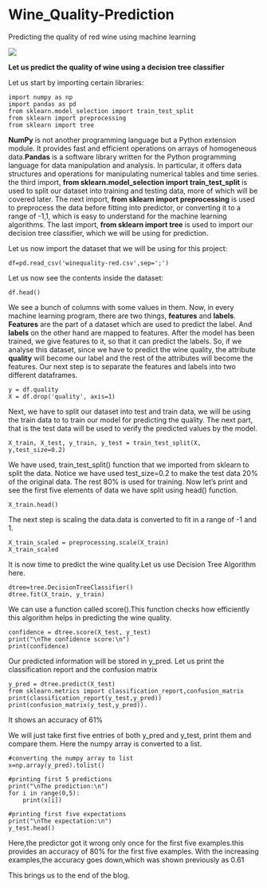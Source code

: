# Wine_Quality-Prediction
Predicting the quality of red wine using machine learning

![](https://media.phillyvoice.com/media/images/09122019_red_wine_pexels.2e16d0ba.fill-735x490.jpg)

**Let us predict the quality of wine using a decision tree classifier**

Let us start by importing certain libraries:
```
import numpy as np
import pandas as pd
from sklearn.model_selection import train_test_split
from sklearn import preprocessing
from sklearn import tree
```

**NumPy** is not another programming language but a Python extension module. It provides fast and efficient operations on arrays of homogeneous data.**Pandas** is a software library written for the Python programming language for data manipulation and analysis. In particular, it offers data structures and operations for manipulating numerical tables and time series. the third import, **from sklearn.model_selection import train_test_split** is used to split our dataset into training and testing data, more of which will be covered later. The next import, **from sklearn import preprocessing** is used to preprocess the data before fitting into predictor, or converting it to a range of -1,1, which is easy to understand for the machine learning algorithms. The last import, **from sklearn import tree** is used to import our decision tree classifier, which we will be using for prediction.


Let us now import the dataset that we will be using for this project:
```
df=pd.read_csv('winequality-red.csv',sep=';')
```
Let us now see the contents inside the dataset:
```
df.head()
```

We see a bunch of columns with some values in them. Now, in every machine learning program, there are two things, **features** and **labels**. **Features** are the part of a dataset which are used to predict the label. And **labels** on the other hand are mapped to features. After the model has been trained, we give features to it, so that it can predict the labels.
So, if we analyse this dataset, since we have to predict the wine quality, the attribute **quality** will become our label and the rest of the attributes will become the features.
Our next step is to separate the features and labels into two different dataframes.
```
y = df.quality
X = df.drop('quality', axis=1)
```
Next, we have to split our dataset into test and train data, we will be using the train data to to train our model for predicting the quality. The next part, that is the test data will be used to verify the predicted values by the model.
```
X_train, X_test, y_train, y_test = train_test_split(X, y,test_size=0.2)
```
We have used, train_test_split() function that we imported from sklearn to split the data. Notice we have used test_size=0.2 to make the test data 20% of the original data. The rest 80% is used for training.
Now let’s print and see the first five elements of data we have split using head() function.
```
X_train.head()
```
The next step is scaling the data.data is converted to fit in a range of -1 and 1. 
```
X_train_scaled = preprocessing.scale(X_train)
X_train_scaled
```

It is now time to predict the wine quality.Let us use Decision Tree Algorithm here.
```
dtree=tree.DecisionTreeClassifier()
dtree.fit(X_train, y_train)
```
We can use a function called score().This function checks how efficiently this algorithm helps in predicting the wine quality.
```
confidence = dtree.score(X_test, y_test)
print("\nThe confidence score:\n")
print(confidence)
```
Our predicted information will be stored in y_pred.
Let us print the classification report and the confusion matrix
```
y_pred = dtree.predict(X_test)
from sklearn.metrics import classification_report,confusion_matrix
print(classification_report(y_test,y_pred))
print(confusion_matrix(y_test,y_pred)).
```
It shows an accuracy of 61%



We will just take first five entries of both y_pred and y_test, print them and compare them.
Here the numpy array is converted to a list.
```
#converting the numpy array to list
x=np.array(y_pred).tolist()

#printing first 5 predictions
print("\nThe prediction:\n")
for i in range(0,5):
    print(x[i])
    
#printing first five expectations
print("\nThe expectation:\n")
y_test.head()
```
Here,the predictor got it wrong only once for the first five examples.this provides an accuracy of 80% for the first five examples.
With the increasing examples,the accuracy goes down,which was shown previously as 0.61

This brings us to the end of the blog.
